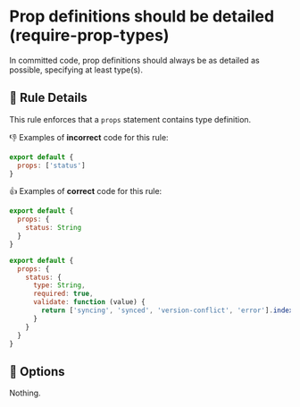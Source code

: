# Prop definitions should be detailed (require-prop-types)

In committed code, prop definitions should always be as detailed as possible, specifying at least type(s).

## :book: Rule Details

This rule enforces that a `props` statement contains type definition.

:-1: Examples of **incorrect** code for this rule:

```js
export default {
  props: ['status']
}
```

:+1: Examples of **correct** code for this rule:

```js
export default {
  props: {
    status: String
  }
}
```

```js
export default {
  props: {
    status: {
      type: String,
      required: true,
      validate: function (value) {
        return ['syncing', 'synced', 'version-conflict', 'error'].indexOf(value) !== -1
      }
    }
  }
}
```
## :wrench: Options

Nothing.
